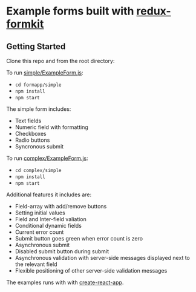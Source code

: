 # Example forms built with  [redux-formkit](https://github.com/chrisfield/redux-formkit)


## Getting Started

Clone this repo and from the root directory:

To run [simple/ExampleForm.js](https://github.com/chrisfield/formapp/blob/master/src/components/simple/ExampleForm.js):

* `cd formapp/simple`
* `npm install`
* `npm start`

The simple form includes:
* Text fields
* Numeric field with formatting
* Checkboxes
* Radio buttons
* Syncronous submit


To run [complex/ExampleForm.js](https://github.com/chrisfield/formapp/blob/master/src/components/complex/ExampleForm.js):
* `cd complex/simple`
* `npm install`
* `npm start`

Additional features it includes are:
* Field-array with add/remove buttons
* Setting initial values
* Field and Inter-field valiation
* Conditional dynamic fields
* Current error count
* Submit button goes green when error count is zero
* Asynchronous submit
* Disabled submit button during submit
* Asynchronous validation with server-side messages displayed next to the relevant field
* Flexible positioning of other server-side validation messages


The examples runs with with [create-react-app](https://github.com/facebook/create-react-app). 
